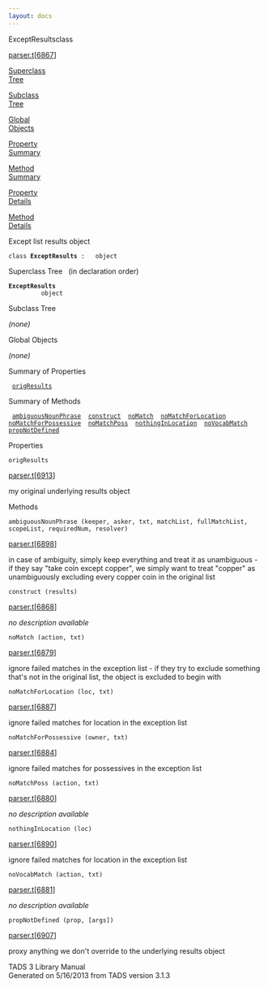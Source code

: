 ```yaml
---
layout: docs
---
```

<span class="title">ExceptResults</span><span class="type">class</span>

[parser.t](../file/parser.t.html)\[[6867](../source/parser.t.html#6867)\]

[Superclass  
Tree](#_SuperClassTree_)

[Subclass  
Tree](#_SubClassTree_)

[Global  
Objects](#_ObjectSummary_)

[Property  
Summary](#_PropSummary_)

[Method  
Summary](#_MethodSummary_)

[Property  
Details](#_Properties_)

[Method  
Details](#_Methods_)

<div class="fdesc">

Except list results object

`class `**`ExceptResults`**` :   object`

</div>

<span id="_SuperClassTree_"></span>

<div class="mjhd">

<span class="hdln">Superclass Tree</span>   (in declaration order)

</div>

**`ExceptResults`**  
`         object`  
<span id="_SubClassTree_"></span>

<div class="mjhd">

<span class="hdln">Subclass Tree</span>  

</div>

*(none)* <span id="_ObjectSummary_"></span>

<div class="mjhd">

<span class="hdln">Global Objects</span>  

</div>

*(none)* <span id="_PropSummary_"></span>

<div class="mjhd">

<span class="hdln">Summary of Properties</span>  

</div>

` `[`origResults`](#origResults)`  `

<span id="_MethodSummary_"></span>

<div class="mjhd">

<span class="hdln">Summary of Methods</span>  

</div>

` `[`ambiguousNounPhrase`](#ambiguousNounPhrase)`  `[`construct`](#construct)`  `[`noMatch`](#noMatch)`  `[`noMatchForLocation`](#noMatchForLocation)`  `[`noMatchForPossessive`](#noMatchForPossessive)`  `[`noMatchPoss`](#noMatchPoss)`  `[`nothingInLocation`](#nothingInLocation)`  `[`noVocabMatch`](#noVocabMatch)`  `[`propNotDefined`](#propNotDefined)`  `

<span id="_Properties_"></span>

<div class="mjhd">

<span class="hdln">Properties</span>  

</div>

<span id="origResults"></span>

`origResults`

[parser.t](../file/parser.t.html)\[[6913](../source/parser.t.html#6913)\]

<div class="desc">

my original underlying results object

</div>

<span id="_Methods_"></span>

<div class="mjhd">

<span class="hdln">Methods</span>  

</div>

<span id="ambiguousNounPhrase"></span>

`ambiguousNounPhrase (keeper, asker, txt, matchList, fullMatchList, scopeList, requiredNum, resolver)`

[parser.t](../file/parser.t.html)\[[6898](../source/parser.t.html#6898)\]

<div class="desc">

in case of ambiguity, simply keep everything and treat it as
unambiguous - if they say "take coin except copper", we simply want to
treat "copper" as unambiguously excluding every copper coin in the
original list

</div>

<span id="construct"></span>

`construct (results)`

[parser.t](../file/parser.t.html)\[[6868](../source/parser.t.html#6868)\]

<div class="desc">

*no description available*

</div>

<span id="noMatch"></span>

`noMatch (action, txt)`

[parser.t](../file/parser.t.html)\[[6879](../source/parser.t.html#6879)\]

<div class="desc">

ignore failed matches in the exception list - if they try to exclude
something that's not in the original list, the object is excluded to
begin with

</div>

<span id="noMatchForLocation"></span>

`noMatchForLocation (loc, txt)`

[parser.t](../file/parser.t.html)\[[6887](../source/parser.t.html#6887)\]

<div class="desc">

ignore failed matches for location in the exception list

</div>

<span id="noMatchForPossessive"></span>

`noMatchForPossessive (owner, txt)`

[parser.t](../file/parser.t.html)\[[6884](../source/parser.t.html#6884)\]

<div class="desc">

ignore failed matches for possessives in the exception list

</div>

<span id="noMatchPoss"></span>

`noMatchPoss (action, txt)`

[parser.t](../file/parser.t.html)\[[6880](../source/parser.t.html#6880)\]

<div class="desc">

*no description available*

</div>

<span id="nothingInLocation"></span>

`nothingInLocation (loc)`

[parser.t](../file/parser.t.html)\[[6890](../source/parser.t.html#6890)\]

<div class="desc">

ignore failed matches for location in the exception list

</div>

<span id="noVocabMatch"></span>

`noVocabMatch (action, txt)`

[parser.t](../file/parser.t.html)\[[6881](../source/parser.t.html#6881)\]

<div class="desc">

*no description available*

</div>

<span id="propNotDefined"></span>

`propNotDefined (prop, [args])`

[parser.t](../file/parser.t.html)\[[6907](../source/parser.t.html#6907)\]

<div class="desc">

proxy anything we don't override to the underlying results object

</div>

<div class="ftr">

TADS 3 Library Manual  
Generated on 5/16/2013 from TADS version 3.1.3

</div>
